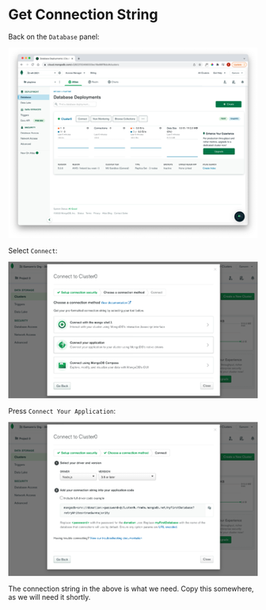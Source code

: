 # Get Connection String

Back on the `Database` panel:

![](img/15x.png)

Select `Connect`:

![](img/20.png)

Press `Connect Your Application`:

![](img/21.png)

The connection string in the above is what we need. Copy this somewhere, as we will need it shortly.
